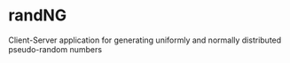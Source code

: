 # randNG
Client-Server application for generating uniformly and normally distributed pseudo-random numbers
